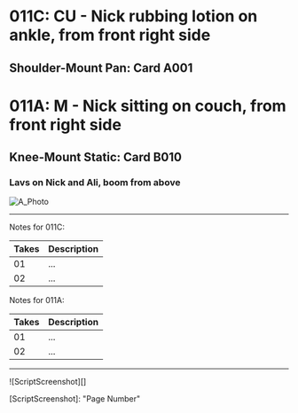 # 011C: CU - Nick rubbing lotion on ankle, from front right side
## Shoulder-Mount Pan: Card A001

# 011A: M - Nick sitting on couch, from front right side
## Knee-Mount Static: Card B010

### Lavs on Nick and Ali, boom from above

![A_Photo][]

----

Notes for 011C: 

| Takes | Description |
|:---|:----|
| 01 | ... |
| 02 | ... |

Notes for 011A: 

| Takes | Description |
|:---|:----|
| 01 | ... |
| 02 | ... |

----

![ScriptScreenshot][]


[A_Photo]: images/11C11A.JPG

[ScriptScreenshot]: "Page Number"